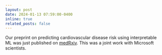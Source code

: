 ```yaml
---
layout: post
date: 2024-01-13 07:59:00-0400
inline: true
related_posts: false
---
```


Our preprint on predicting cardiovascular disease risk using interpretable ML was just published on [medRxiv](https://www.medrxiv.org/content/10.1101/2024.01.12.24301213v1). This was a joint work with Microsoft scientists.
